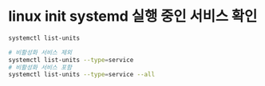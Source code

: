 # linux init systemd 실행 중인 서비스 확인

```sh
systemctl list-units

# 비활성화 서비스 제외
systemctl list-units --type=service
# 비활성화 서비스 포함
systemctl list-units --type=service --all
```
